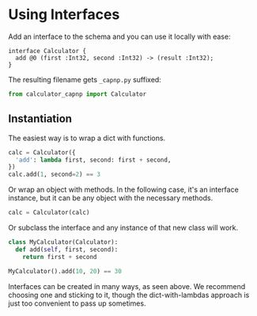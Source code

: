 # Using Interfaces

Add an interface to the schema and you can use it locally with ease:

```capnp
interface Calculator {
  add @0 (first :Int32, second :Int32) -> (result :Int32);
}
```

The resulting filename gets `_capnp.py` suffixed:

```python
from calculator_capnp import Calculator
```

## Instantiation

The easiest way is to wrap a dict with functions.

```python
calc = Calculator({
  'add': lambda first, second: first + second,
})
calc.add(1, second=2) == 3
```

Or wrap an object with methods. In the following case, it's an interface
instance, but it can be any object with the necessary methods.

```python
calc = Calculator(calc)
```

Or subclass the interface and any instance of that new class will work.

```python
class MyCalculator(Calculator):
  def add(self, first, second):
    return first + second

MyCalculator().add(10, 20) == 30
```

Interfaces can be created in many ways, as seen above. We recommend choosing
one and sticking to it, though the dict-with-lambdas approach is just too
convenient to pass up sometimes.

